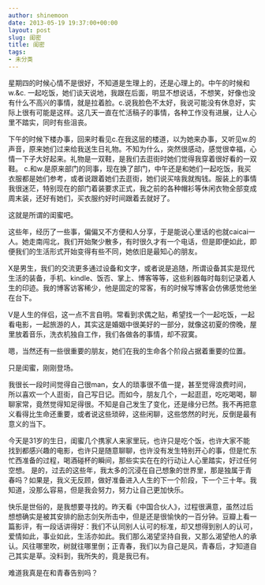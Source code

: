 ```yaml
---
author: shinemoon
date: 2013-05-19 19:37:00+00:00
layout: post
slug: 闺密
title: 闺密
tags:
- 未分类
---
```


星期四的时候心情不是很好，不知道是生理上的，还是心理上的。中午的时候和w.&c. 一起吃饭，她们谈天说地，我跟在后面，明显不想说话，不想笑，好像也没有什么不高兴的事情，就是拉着脸。c.说我脸色不太好，我说可能没有休息好，实际上很有可能是这样。这几天一直在忙活稿子的事情，各种工作没有进展，让人心里不踏实，同时有些沮丧。   
  
下午的时候下楼办事，回来时看见c.在我这层的楼道，以为她来办事，又听见w.的声音，原来她们过来给我送生日礼物。不知为什么，突然很感动，感觉很幸福，心情一下子大好起来。礼物是一双鞋，是我们去逛街时她们觉得我穿着很好看的一双鞋。 c.和w.是原来部门的同事，现在换了部门，中午还是和她们一起吃饭，我买衣服都是她们参考，或者说跟着她们去逛街，她们说买啥我就掏钱。服装上的事情我很迷茫，特别现在的部门着装要求正式，我之前的各种帽衫等休闲衣物全部变成周末装，还好有她们，买衣服约好时间跟着去就好了。   
  
这就是所谓的闺蜜吧。  
  
这些年，经历了一些事，偏偏又不方便和人分享，于是能说心里话的也就caicai一人。她走南闯北，我们开始聚少散多，有时很久才有一个电话，但是即便如此，即便我们的生活形式开始变得有些不同，她依旧是最知心的朋友。   
  
X是男生，我们的交流更多通过设备和文字，或者说是追随，所谓设备其实是现代生活的装备，手机、kindle、饭否、掌上、博客等等，这些利器每时每刻记录着人生的印迹。我的博客访客稀少，他是固定的常客，有的时候写博客会仿佛感觉他坐在台下。   
  
V是人生的伴侣，这一点不言自明。常看到求偶之贴，希望找一个一起吃饭，一起看电影，一起旅游的人，其实这是婚姻中很美好的一部分，就像这初夏的傍晚，屋里放着音乐，洗衣机独自工作，我们各做各的事情，却不寂寞。   
  
嗯，当然还有一些很重要的朋友，她们在我的生命各个阶段占据着重要的位置。   
  
只是闺蜜，刚刚登场。   
  
我很长一段时间觉得自己很man，女人的琐事很不值一提，甚至觉得浪费时间，所以喜欢一个人逛街，自己写日记。而如今，朋友几个，一起逛逛，吃吃喝喝，聊聊家常，竟然觉得知足得很。不知是自己发生了变化，还是缘分已然。我不再把意义看得比生命还重要，或者说这些琐碎，这些闲聊，这些悠然的时光，反倒是最有意义的当下。   
  
今天是31岁的生日，闺蜜几个携家人来家里玩，也许只是吃个饭，也许大家不能找到都感兴趣的电影，也许只是随意聊聊，也许没有发生特别开心的事，但是忙东忙西准备的过程，喝酒碰杯的瞬间，那些实实在在的行动让人心里踏实，好过任何空想。 是的，过去的这些年，我太多的沉浸在自己想象的世界里，那是独属于青春吗？如果是，我义无反顾，做好准备进入人生的下一个阶段，下一个三十年。我知道，没那么容易，但是我会努力，努力让自己更加快乐。   
  
快乐是世俗的，是我想要寻找的。昨天看《中国合伙人》，过程很满意，虽然过后想想确实是被其安排的励志剑矢所击中，但是还是很愉快的一百分钟。豆瓣上看一篇影评，有一段话讲得好：我们不认同别人认可的标准，却又想得到别人的认可，爱情如此，事业如此，生活亦如此。我们那么渴望坚持自我，又那么渴望他人的承认。风往哪里吹，树就往哪里倒；正青春，我们以为自己是风，青春后，才知道自己其实是草。没料到，我所失的，竟是我已有。   
  
难道我真是在和青春告别吗？
